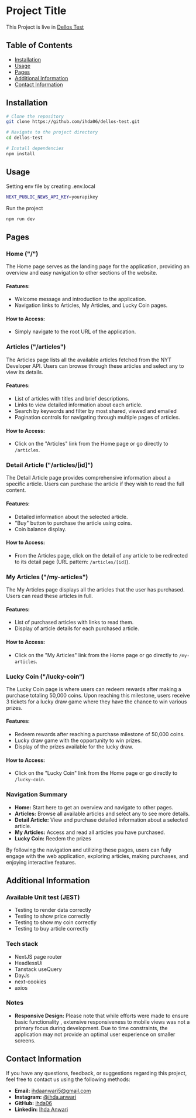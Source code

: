 # Project Title

This Project is live in [Dellos Test](https://dellos-test.vercel.app/)

## Table of Contents

- [Installation](#installation)
- [Usage](#usage)
- [Pages](#pages)
- [Additional Information](#additional-information)
- [Contact Information](#contact-information)

## Installation

```bash
# Clone the repository
git clone https://github.com/ihda06/dellos-test.git

# Navigate to the project directory
cd dellos-test

# Install dependencies
npm install

```

## Usage

Setting env file by creating .env.local

```bash
NEXT_PUBLIC_NEWS_API_KEY=yourapikey
```

Run the project

```bash
npm run dev
```

## Pages

### Home ("/")

The Home page serves as the landing page for the application, providing an overview and easy navigation to other sections of the website.

#### Features:

- Welcome message and introduction to the application.
- Navigation links to Articles, My Articles, and Lucky Coin pages.

#### How to Access:

- Simply navigate to the root URL of the application.

### Articles ("/articles")

The Articles page lists all the available articles fetched from the NYT Developer API. Users can browse through these articles and select any to view its details.

#### Features:

- List of articles with titles and brief descriptions.
- Links to view detailed information about each article.
- Search by keywords and filter by most shared, viewed and emailed
- Pagination controls for navigating through multiple pages of articles.

#### How to Access:

- Click on the "Articles" link from the Home page or go directly to `/articles`.

### Detail Article ("/articles/[id]")

The Detail Article page provides comprehensive information about a specific article. Users can purchase the article if they wish to read the full content.

#### Features:

- Detailed information about the selected article.
- "Buy" button to purchase the article using coins.
- Coin balance display.

#### How to Access:

- From the Articles page, click on the detail of any article to be redirected to its detail page (URL pattern: `/articles/[id]`).

### My Articles ("/my-articles")

The My Articles page displays all the articles that the user has purchased. Users can read these articles in full.

#### Features:

- List of purchased articles with links to read them.
- Display of article details for each purchased article.

#### How to Access:

- Click on the "My Articles" link from the Home page or go directly to `/my-articles`.

### Lucky Coin ("/lucky-coin")

The Lucky Coin page is where users can redeem rewards after making a purchase totaling 50,000 coins. Upon reaching this milestone, users receive 3 tickets for a lucky draw game where they have the chance to win various prizes.

#### Features:

- Redeem rewards after reaching a purchase milestone of 50,000 coins.
- Lucky draw game with the opportunity to win prizes.
- Display of the prizes available for the lucky draw.

#### How to Access:

- Click on the "Lucky Coin" link from the Home page or go directly to `/lucky-coin`.

### Navigation Summary

- **Home:** Start here to get an overview and navigate to other pages.
- **Articles:** Browse all available articles and select any to see more details.
- **Detail Article:** View and purchase detailed information about a selected article.
- **My Articles:** Access and read all articles you have purchased.
- **Lucky Coin:** Reedem the prizes

By following the navigation and utilizing these pages, users can fully engage with the web application, exploring articles, making purchases, and enjoying interactive features.

## Additional Information

### Available Unit test (JEST)

- Testing to render data correctly
- Testing to show price correctly
- Testing to show my coin correctly
- Testing to buy article correctly

### Tech stack

- NextJS page router
- HeadlessUi
- Tanstack useQuery
- DayJs
- next-cookies
- axios

### Notes

- **Responsive Design:** Please note that while efforts were made to ensure basic functionality , extensive responsiveness to mobile views was not a primary focus during development. Due to time constraints, the application may not provide an optimal user experience on smaller screens.

## Contact Information

If you have any questions, feedback, or suggestions regarding this project, feel free to contact us using the following methods:

- **Email:** [ihdaanwari5@gmail.com](mailto:ihdaanwari5@gmail.com)
- **Instagram:** [@ihda.anwari](https://instagram.com/ihda.anwari)
- **GitHub:** [ihda06](https://github.com/ihda06)
- **Linkedin:** [Ihda Anwari](https://www.linkedin.com/in/ihda-anwari/)

